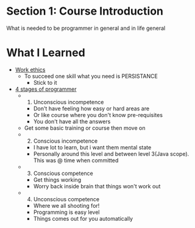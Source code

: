 # Section 1: Course Introduction

What is needed to be programmer in general and in life general

# What I Learned
* [Work ethics](https://en.wikipedia.org/wiki/List_of_Java_keywords)
	* To succeed one skill what you need is PERSISTANCE  
		* Stick to it
* [4 stages of programmer](https://www.youtube.com/watch?v=VHAXJxcHA1k)
	* 1. Unconscious incompetence
		* Don't have feeling how easy or hard areas are
		* Or like course where you don't know pre-requisites
		* You don't have all the answers
	* Get some basic training or course then move on
	* 2. Conscious incompetence
		* I have lot to learn, but i want them mental state
		* Personally around this level and between level 3(Java scope). This was @ time when committed
	* 3. Conscious competence
		* Get things working
		* Worry back inside brain that things won't work out
	* 4. Unconscious competence 
		* Where we all shooting for!
		* Programming is easy level
		* Things comes out for you automatically


